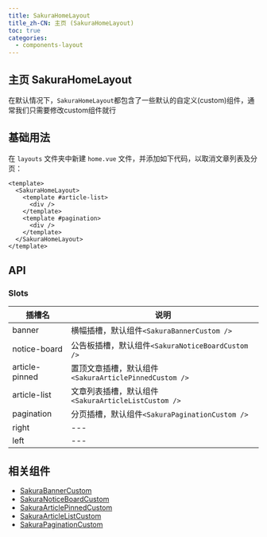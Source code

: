 ```yaml
---
title: SakuraHomeLayout
title_zh-CN: 主页 (SakuraHomeLayout)
toc: true
categories:
  - components-layout
---
```


## 主页 SakuraHomeLayout

在默认情况下，`SakuraHomeLayout`都包含了一些默认的自定义(custom)组件，通常我们只需要修改custom组件就行

## 基础用法

在 `layouts` 文件夹中新建 `home.vue` 文件，并添加如下代码，以取消文章列表及分页：

```vue
<template>
  <SakuraHomeLayout>
    <template #article-list>
      <div />
    </template>
    <template #pagination>
      <div />
    </template>
  </SakuraHomeLayout>
</template>
```

## API

### Slots

| 插槽名         | 说明                                                  |
| -------------- | ----------------------------------------------------- |
| banner         | 横幅插槽，默认组件`<SakuraBannerCustom />`            |
| notice-board   | 公告板插槽，默认组件`<SakuraNoticeBoardCustom />`     |
| article-pinned | 置顶文章插槽，默认组件`<SakuraArticlePinnedCustom />` |
| article-list   | 文章列表插槽，默认组件`<SakuraArticleListCustom />`   |
| pagination     | 分页插槽，默认组件`<SakuraPaginationCustom />`        |
| right          | ---                                                   |
| left           | ---                                                   |

## 相关组件

- [SakuraBannerCustom](/components-custom/SakuraBannerCustom)
- [SakuraNoticeBoardCustom](/components-custom/SakuraNoticeBoardCustom)
- [SakuraArticlePinnedCustom](/components-custom/SakuraArticlePinnedCustom)
- [SakuraArticleListCustom](/components-custom/SakuraArticleListCustom)
- [SakuraPaginationCustom](/components-custom/SakuraPaginationCustom)
